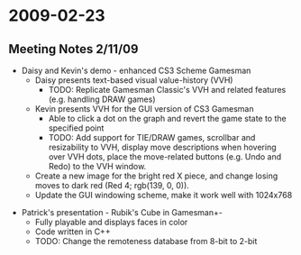 2009-02-23
==========

Meeting Notes 2/11/09
---------------------

-   Daisy and Kevin's demo - enhanced CS3 Scheme Gamesman
    -   Daisy presents text-based visual value-history (VVH)
        -   TODO: Replicate Gamesman Classic's VVH and related features (e.g. handling DRAW games)
    -   Kevin presents VVH for the GUI version of CS3 Gamesman
        -   Able to click a dot on the graph and revert the game state to the specified point
        -   TODO: Add support for TIE/DRAW games, scrollbar and resizability to VVH, display move descriptions when hovering over VVH dots, place the move-related buttons (e.g. Undo and Redo) to the VVH window.
    -   Create a new image for the bright red X piece, and change losing moves to dark red (Red 4; rgb(139, 0, 0)).
    -   Update the GUI windowing scheme, make it work well with 1024x768

<!-- -->

-   Patrick's presentation - Rubik's Cube in Gamesman+-
    -   Fully playable and displays faces in color
    -   Code written in C++
    -   TODO: Change the remoteness database from 8-bit to 2-bit


